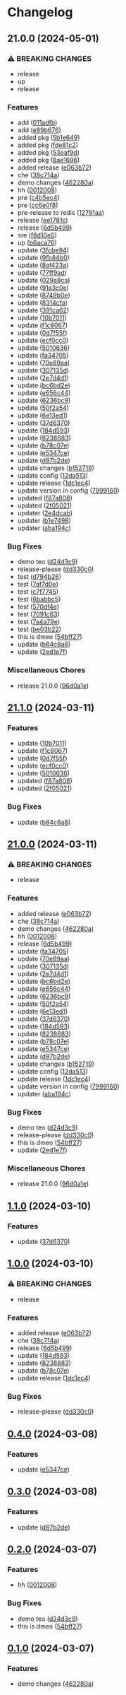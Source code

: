 # Changelog

## 21.0.0 (2024-05-01)


### ⚠ BREAKING CHANGES

* release
* up
* release

### Features

* add ([011adfb](https://github.com/adnanshahm/demodeploy/commit/011adfb9c337797b036cbc06c33b907fb1765e29))
* add ([e89b676](https://github.com/adnanshahm/demodeploy/commit/e89b676fdb6cf3f0f3c882a4af96bf6c4014bb30))
* added pkg ([5b1e649](https://github.com/adnanshahm/demodeploy/commit/5b1e649a01879133ce43c1acfc6a8e29089d1a22))
* added pkg ([fde81c2](https://github.com/adnanshahm/demodeploy/commit/fde81c21d7ac7719c7073b28375f7b31d8483388))
* added pkg ([53eaf9d](https://github.com/adnanshahm/demodeploy/commit/53eaf9d8b754ad663fcdd807175a49d8a1cc710a))
* added pkg ([8ae1696](https://github.com/adnanshahm/demodeploy/commit/8ae1696b3702f77e696883fcfd0d7f53e36bf4f8))
* added release ([e063b72](https://github.com/adnanshahm/demodeploy/commit/e063b7272f8fb6dd7bfd6d0b3e33ab4573217cbc))
* che ([38c714a](https://github.com/adnanshahm/demodeploy/commit/38c714a5812bd5ef6ef2888fd255b6d2296653a1))
* demo changes ([462280a](https://github.com/adnanshahm/demodeploy/commit/462280a1c26afb208a618d8bc07654f6fe751782))
* hh ([0012008](https://github.com/adnanshahm/demodeploy/commit/0012008962fb60825598d1ca130c216ddd25355a))
* pre ([c4b5ec4](https://github.com/adnanshahm/demodeploy/commit/c4b5ec44b5748635a7cb62e0199cc381c2756299))
* pre ([cc6e0f8](https://github.com/adnanshahm/demodeploy/commit/cc6e0f82e9fff29d2869518c03116388259608e0))
* pre-release to redis ([12791aa](https://github.com/adnanshahm/demodeploy/commit/12791aaf55afb311d90090aec7e9a796c2cf926c))
* release ([ee1781c](https://github.com/adnanshahm/demodeploy/commit/ee1781c93665eb58a2459bafacad057dccb3182c))
* release ([6d5b499](https://github.com/adnanshahm/demodeploy/commit/6d5b4996f7b3e932b624fbd976ac391a5b39d9f2))
* sre ([f8d10e0](https://github.com/adnanshahm/demodeploy/commit/f8d10e067e65c0db5e10e002352b688d60d28663))
* up ([b6aca76](https://github.com/adnanshahm/demodeploy/commit/b6aca76e728f2b9684fd87a93f5f03c090318a20))
* update ([3fcbe94](https://github.com/adnanshahm/demodeploy/commit/3fcbe945c3a2c20d86a6c99eeb8a1cc36b4af207))
* update ([9fb84b0](https://github.com/adnanshahm/demodeploy/commit/9fb84b0dc604cb645f7bd046c56661449a6b0d1b))
* update ([8af423a](https://github.com/adnanshahm/demodeploy/commit/8af423a4d05fbba3254cd5cf0446a406ad189a2e))
* update ([77ff9ad](https://github.com/adnanshahm/demodeploy/commit/77ff9ad6b21a0670c313519b4f0bffd607c2b084))
* update ([029a8ca](https://github.com/adnanshahm/demodeploy/commit/029a8ca633be4746d398f208a09f89fcefcd0b7a))
* update ([91a3c0e](https://github.com/adnanshahm/demodeploy/commit/91a3c0e2ca7d6e4713768b7d79e40699126b5edd))
* update ([8749b0e](https://github.com/adnanshahm/demodeploy/commit/8749b0e52de6ac74dcbe28129d1a96621ea675a4))
* update ([8314cfa](https://github.com/adnanshahm/demodeploy/commit/8314cfabf32c686e1af0751e16b1c0f8836e2aaf))
* update ([391ca62](https://github.com/adnanshahm/demodeploy/commit/391ca622e079af15f4c9dfb100e1f431514a8cd4))
* update ([10b7011](https://github.com/adnanshahm/demodeploy/commit/10b70110110cbe2d7136e148e0938e3c3f92b59e))
* update ([f1c8067](https://github.com/adnanshahm/demodeploy/commit/f1c8067ee943977b766a81f47b76201f81cd8744))
* update ([0d7f55f](https://github.com/adnanshahm/demodeploy/commit/0d7f55f9ae6147a318b22ab75086cf8998055fbc))
* update ([ecf0cc0](https://github.com/adnanshahm/demodeploy/commit/ecf0cc07746acefacada03fbc1eca218f605c81d))
* update ([5010636](https://github.com/adnanshahm/demodeploy/commit/5010636050e3481ae8bfee0e21320f506bd0348f))
* update ([fa34705](https://github.com/adnanshahm/demodeploy/commit/fa3470586c4622062ad0dc2f9c8f612639709a94))
* update ([70e89aa](https://github.com/adnanshahm/demodeploy/commit/70e89aa250713c9d53a53778df22b8fe9b801b6a))
* update ([307135d](https://github.com/adnanshahm/demodeploy/commit/307135d7024b97710ec4dfe44d6ed3bc2dffaf00))
* update ([2e7d4d1](https://github.com/adnanshahm/demodeploy/commit/2e7d4d169ef1d404f777098f84c0b9a786144eb1))
* update ([bc6bd2e](https://github.com/adnanshahm/demodeploy/commit/bc6bd2ea195cf0eb68010d1c4236773e1a2e45ad))
* update ([e656c44](https://github.com/adnanshahm/demodeploy/commit/e656c44082a3bb1e7ac44871fdf5735ec11f149e))
* update ([6236bc9](https://github.com/adnanshahm/demodeploy/commit/6236bc96030d077449c44d114f22934b22a8d96e))
* update ([50f2a54](https://github.com/adnanshahm/demodeploy/commit/50f2a54ddef046987c762af439166afbcfb1bfd6))
* update ([6e13ed1](https://github.com/adnanshahm/demodeploy/commit/6e13ed10f2505506d8e1095b4935d0500c6071ae))
* update ([37d6370](https://github.com/adnanshahm/demodeploy/commit/37d6370d45f9dea677a04cb17c4e5512a241458c))
* update ([184d593](https://github.com/adnanshahm/demodeploy/commit/184d593f2ebaf7579285ce8c8dceacefa8297968))
* update ([8238883](https://github.com/adnanshahm/demodeploy/commit/823888346eb7d5cda9fc595feae3f3003b18282c))
* update ([b78c07e](https://github.com/adnanshahm/demodeploy/commit/b78c07e337615d5e88e629041db6ccafb93228fb))
* update ([e5347ce](https://github.com/adnanshahm/demodeploy/commit/e5347ce2015c53ba0ca4041e065328e8fb141b4c))
* update ([d87b2de](https://github.com/adnanshahm/demodeploy/commit/d87b2de2f9af92edde05e807aea8ba72abe7a2c5))
* update changes ([b152719](https://github.com/adnanshahm/demodeploy/commit/b1527192108b7cc0b5d3d1f50327b79d20fbc801))
* update config ([12da513](https://github.com/adnanshahm/demodeploy/commit/12da5131630b22b441eae2023bba0fa412e86a58))
* update release ([1dc1ec4](https://github.com/adnanshahm/demodeploy/commit/1dc1ec4c756fd3eb97912d3925b388a735680125))
* update version in config ([7999160](https://github.com/adnanshahm/demodeploy/commit/7999160f3416a8cf9885ba52bffa091a8439f5d1))
* updated ([f87a808](https://github.com/adnanshahm/demodeploy/commit/f87a80851e95d75ff9aa78adbc201741a911b069))
* updated ([2f05021](https://github.com/adnanshahm/demodeploy/commit/2f05021c7c767ddadb2ee986070729a6e68ff748))
* updater ([2e4dcab](https://github.com/adnanshahm/demodeploy/commit/2e4dcaba9e8d8473d097cbabee21ae2e11931259))
* updater ([b1e7498](https://github.com/adnanshahm/demodeploy/commit/b1e7498879873df9bfc4bba5b4e0d827a365b0a1))
* updater ([aba194c](https://github.com/adnanshahm/demodeploy/commit/aba194cd28662e0a91c91dd9f673e864536352f6))


### Bug Fixes

* demo teo ([d24d3c9](https://github.com/adnanshahm/demodeploy/commit/d24d3c95965bb4c60ba21459520063252b3774cb))
* release-please ([dd330c0](https://github.com/adnanshahm/demodeploy/commit/dd330c02c4fa45898a67fb47bc91f99edb6f3fdb))
* test ([d794b26](https://github.com/adnanshahm/demodeploy/commit/d794b2602e9595d21cbd62a9583f9b6f21f690cd))
* test ([7af7d0e](https://github.com/adnanshahm/demodeploy/commit/7af7d0eb184afa08a5891a8290173afaf461ef26))
* test ([c7f7745](https://github.com/adnanshahm/demodeploy/commit/c7f77456dad6e44898ed5e8d08869a19feec14e0))
* test ([6babbc5](https://github.com/adnanshahm/demodeploy/commit/6babbc5a7cf47f5e468334abfa3d38473121e4c0))
* test ([570df4e](https://github.com/adnanshahm/demodeploy/commit/570df4e159d50a07b77d89ef839afae3c959d675))
* test ([7091c63](https://github.com/adnanshahm/demodeploy/commit/7091c633a588338d5c8705ac7f360ea821a65067))
* test ([7a4a79e](https://github.com/adnanshahm/demodeploy/commit/7a4a79ecfcdab662a747260a062b8434e265950a))
* test ([be03b22](https://github.com/adnanshahm/demodeploy/commit/be03b229a0e1e0ccd62f678d4c9a388f5c57df00))
* this is dmeo ([54bff27](https://github.com/adnanshahm/demodeploy/commit/54bff275b27da347d1be3bcef13352ebd8636162))
* update ([b84c8a8](https://github.com/adnanshahm/demodeploy/commit/b84c8a8bf8b163332a7d6187a0dde0d9cf2f10da))
* update ([2ed1e7f](https://github.com/adnanshahm/demodeploy/commit/2ed1e7f74ff8e9145e609fea543f922b158f4b66))


### Miscellaneous Chores

* release 21.0.0 ([96d0a1e](https://github.com/adnanshahm/demodeploy/commit/96d0a1eb231f90804a54af7e37e3d00816fa9565))

## [21.1.0](https://github.com/adnanshahm/demodeploy/compare/v21.0.0...v21.1.0) (2024-03-11)


### Features

* update ([10b7011](https://github.com/adnanshahm/demodeploy/commit/10b70110110cbe2d7136e148e0938e3c3f92b59e))
* update ([f1c8067](https://github.com/adnanshahm/demodeploy/commit/f1c8067ee943977b766a81f47b76201f81cd8744))
* update ([0d7f55f](https://github.com/adnanshahm/demodeploy/commit/0d7f55f9ae6147a318b22ab75086cf8998055fbc))
* update ([ecf0cc0](https://github.com/adnanshahm/demodeploy/commit/ecf0cc07746acefacada03fbc1eca218f605c81d))
* update ([5010636](https://github.com/adnanshahm/demodeploy/commit/5010636050e3481ae8bfee0e21320f506bd0348f))
* updated ([f87a808](https://github.com/adnanshahm/demodeploy/commit/f87a80851e95d75ff9aa78adbc201741a911b069))
* updated ([2f05021](https://github.com/adnanshahm/demodeploy/commit/2f05021c7c767ddadb2ee986070729a6e68ff748))


### Bug Fixes

* update ([b84c8a8](https://github.com/adnanshahm/demodeploy/commit/b84c8a8bf8b163332a7d6187a0dde0d9cf2f10da))

## [21.0.0](https://github.com/adnanshahm/demodeploy/compare/v1.1.0...v21.0.0) (2024-03-11)


### ⚠ BREAKING CHANGES

* release

### Features

* added release ([e063b72](https://github.com/adnanshahm/demodeploy/commit/e063b7272f8fb6dd7bfd6d0b3e33ab4573217cbc))
* che ([38c714a](https://github.com/adnanshahm/demodeploy/commit/38c714a5812bd5ef6ef2888fd255b6d2296653a1))
* demo changes ([462280a](https://github.com/adnanshahm/demodeploy/commit/462280a1c26afb208a618d8bc07654f6fe751782))
* hh ([0012008](https://github.com/adnanshahm/demodeploy/commit/0012008962fb60825598d1ca130c216ddd25355a))
* release ([6d5b499](https://github.com/adnanshahm/demodeploy/commit/6d5b4996f7b3e932b624fbd976ac391a5b39d9f2))
* update ([fa34705](https://github.com/adnanshahm/demodeploy/commit/fa3470586c4622062ad0dc2f9c8f612639709a94))
* update ([70e89aa](https://github.com/adnanshahm/demodeploy/commit/70e89aa250713c9d53a53778df22b8fe9b801b6a))
* update ([307135d](https://github.com/adnanshahm/demodeploy/commit/307135d7024b97710ec4dfe44d6ed3bc2dffaf00))
* update ([2e7d4d1](https://github.com/adnanshahm/demodeploy/commit/2e7d4d169ef1d404f777098f84c0b9a786144eb1))
* update ([bc6bd2e](https://github.com/adnanshahm/demodeploy/commit/bc6bd2ea195cf0eb68010d1c4236773e1a2e45ad))
* update ([e656c44](https://github.com/adnanshahm/demodeploy/commit/e656c44082a3bb1e7ac44871fdf5735ec11f149e))
* update ([6236bc9](https://github.com/adnanshahm/demodeploy/commit/6236bc96030d077449c44d114f22934b22a8d96e))
* update ([50f2a54](https://github.com/adnanshahm/demodeploy/commit/50f2a54ddef046987c762af439166afbcfb1bfd6))
* update ([6e13ed1](https://github.com/adnanshahm/demodeploy/commit/6e13ed10f2505506d8e1095b4935d0500c6071ae))
* update ([37d6370](https://github.com/adnanshahm/demodeploy/commit/37d6370d45f9dea677a04cb17c4e5512a241458c))
* update ([184d593](https://github.com/adnanshahm/demodeploy/commit/184d593f2ebaf7579285ce8c8dceacefa8297968))
* update ([8238883](https://github.com/adnanshahm/demodeploy/commit/823888346eb7d5cda9fc595feae3f3003b18282c))
* update ([b78c07e](https://github.com/adnanshahm/demodeploy/commit/b78c07e337615d5e88e629041db6ccafb93228fb))
* update ([e5347ce](https://github.com/adnanshahm/demodeploy/commit/e5347ce2015c53ba0ca4041e065328e8fb141b4c))
* update ([d87b2de](https://github.com/adnanshahm/demodeploy/commit/d87b2de2f9af92edde05e807aea8ba72abe7a2c5))
* update changes ([b152719](https://github.com/adnanshahm/demodeploy/commit/b1527192108b7cc0b5d3d1f50327b79d20fbc801))
* update config ([12da513](https://github.com/adnanshahm/demodeploy/commit/12da5131630b22b441eae2023bba0fa412e86a58))
* update release ([1dc1ec4](https://github.com/adnanshahm/demodeploy/commit/1dc1ec4c756fd3eb97912d3925b388a735680125))
* update version in config ([7999160](https://github.com/adnanshahm/demodeploy/commit/7999160f3416a8cf9885ba52bffa091a8439f5d1))
* updater ([aba194c](https://github.com/adnanshahm/demodeploy/commit/aba194cd28662e0a91c91dd9f673e864536352f6))


### Bug Fixes

* demo teo ([d24d3c9](https://github.com/adnanshahm/demodeploy/commit/d24d3c95965bb4c60ba21459520063252b3774cb))
* release-please ([dd330c0](https://github.com/adnanshahm/demodeploy/commit/dd330c02c4fa45898a67fb47bc91f99edb6f3fdb))
* this is dmeo ([54bff27](https://github.com/adnanshahm/demodeploy/commit/54bff275b27da347d1be3bcef13352ebd8636162))
* update ([2ed1e7f](https://github.com/adnanshahm/demodeploy/commit/2ed1e7f74ff8e9145e609fea543f922b158f4b66))


### Miscellaneous Chores

* release 21.0.0 ([96d0a1e](https://github.com/adnanshahm/demodeploy/commit/96d0a1eb231f90804a54af7e37e3d00816fa9565))

## [1.1.0](https://github.com/adnanshahm/demodeploy/compare/v1.0.0...v1.1.0) (2024-03-10)


### Features

* update ([37d6370](https://github.com/adnanshahm/demodeploy/commit/37d6370d45f9dea677a04cb17c4e5512a241458c))

## [1.0.0](https://github.com/adnanshahm/demodeploy/compare/v0.4.0...v1.0.0) (2024-03-10)


### ⚠ BREAKING CHANGES

* release

### Features

* added release ([e063b72](https://github.com/adnanshahm/demodeploy/commit/e063b7272f8fb6dd7bfd6d0b3e33ab4573217cbc))
* che ([38c714a](https://github.com/adnanshahm/demodeploy/commit/38c714a5812bd5ef6ef2888fd255b6d2296653a1))
* release ([6d5b499](https://github.com/adnanshahm/demodeploy/commit/6d5b4996f7b3e932b624fbd976ac391a5b39d9f2))
* update ([184d593](https://github.com/adnanshahm/demodeploy/commit/184d593f2ebaf7579285ce8c8dceacefa8297968))
* update ([8238883](https://github.com/adnanshahm/demodeploy/commit/823888346eb7d5cda9fc595feae3f3003b18282c))
* update ([b78c07e](https://github.com/adnanshahm/demodeploy/commit/b78c07e337615d5e88e629041db6ccafb93228fb))
* update release ([1dc1ec4](https://github.com/adnanshahm/demodeploy/commit/1dc1ec4c756fd3eb97912d3925b388a735680125))


### Bug Fixes

* release-please ([dd330c0](https://github.com/adnanshahm/demodeploy/commit/dd330c02c4fa45898a67fb47bc91f99edb6f3fdb))

## [0.4.0](https://www.github.com/adnanshahm/demodeploy/compare/v0.3.0...v0.4.0) (2024-03-08)


### Features

* update ([e5347ce](https://www.github.com/adnanshahm/demodeploy/commit/e5347ce2015c53ba0ca4041e065328e8fb141b4c))

## [0.3.0](https://www.github.com/adnanshahm/demodeploy/compare/v0.2.0...v0.3.0) (2024-03-08)


### Features

* update ([d87b2de](https://www.github.com/adnanshahm/demodeploy/commit/d87b2de2f9af92edde05e807aea8ba72abe7a2c5))

## [0.2.0](https://www.github.com/adnanshahm/demodeploy/compare/v0.1.0...v0.2.0) (2024-03-07)


### Features

* hh ([0012008](https://www.github.com/adnanshahm/demodeploy/commit/0012008962fb60825598d1ca130c216ddd25355a))


### Bug Fixes

* demo teo ([d24d3c9](https://www.github.com/adnanshahm/demodeploy/commit/d24d3c95965bb4c60ba21459520063252b3774cb))
* this is dmeo ([54bff27](https://www.github.com/adnanshahm/demodeploy/commit/54bff275b27da347d1be3bcef13352ebd8636162))

## [0.1.0](https://www.github.com/adnanshahm/demodeploy/compare/v0.0.0...v0.1.0) (2024-03-07)


### Features

* demo changes ([462280a](https://www.github.com/adnanshahm/demodeploy/commit/462280a1c26afb208a618d8bc07654f6fe751782))
